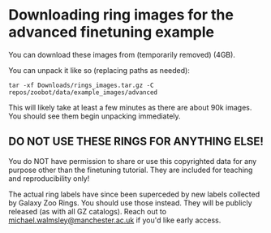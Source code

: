# Downloading ring images for the advanced finetuning example

You can download these images from (temporarily removed) (4GB).

You can unpack it like so (replacing paths as needed):

    tar -xf Downloads/rings_images.tar.gz -C repos/zoobot/data/example_images/advanced

This will likely take at least a few minutes as there are about 90k images. You should see them begin unpacking immediately.

## DO NOT USE THESE RINGS FOR ANYTHING ELSE!

You do NOT have permission to share or use this copyrighted data for any purpose other than the finetuning tutorial.
They are included for teaching and reproducibility only!

The actual ring labels have since been superceded by new labels collected by Galaxy Zoo Rings.
You should use those instead.
They will be publicly released (as with all GZ catalogs).
Reach out to michael.walmsley@manchester.ac.uk if you'd like early access.
